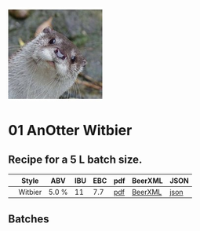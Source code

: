 ![logo](./01_AnOtter_Witbier.jpeg)

# 01 AnOtter Witbier

## Recipe for a 5 L batch size.

|    | Style   | ABV   | IBU | EBC | pdf                                     | BeerXML                                      | JSON                                       |
|----|---------|-------|-----|-----|-----------------------------------------|----------------------------------------------|--------------------------------------------|
|    | Witbier | 5.0 % | 11  | 7.7 |[pdf](./01_AnOtter_Witbier.pdf)          | [BeerXML](./01_AnOtter_Witbier.xml)          | [json](./01_AnOtter_Witbier.json)          |

## Batches

